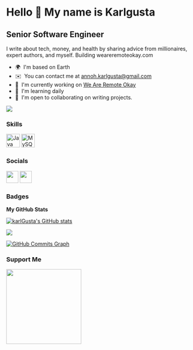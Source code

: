 Hello 👋 My name is Karlgusta
================================

Senior Software Engineer
-----------------

I write about tech, money, and health by sharing advice from millionaires, expert authors, and myself. Building 
weareremoteokay.com

* 🌍  I'm based on Earth
* ✉️  You can contact me at [annoh.karlgusta@gmail.com](mailto:annoh.karlgusta@gmail.com)
* 🚀  I'm currently working on <a href="https://weareremoteokay.com/">We Are Remote Okay</a>
* 🧠  I'm learning daily
* 🤝  I'm open to collaborating on writing projects.

<a href="https://www.twitter.com/annoh_karlgusta" target="_blank" rel="noreferrer"><img
src="https://img.shields.io/twitter/follow/annoh_karlgusta?logo=twitter&style=for-the-badge&color=0891b2&labelColor=1c1917"
/></a>

### Skills

<p align="left">
<a href="https://www.oracle.com/java/" target="_blank" rel="noreferrer"><img src="https://raw.githubusercontent.com/danielcranney/readme-generator/main/public/icons/skills/java-colored.svg" width="36" height="36" alt="Java" /></a>
<a href="https://www.mysql.com/" target="_blank" rel="noreferrer"><img src="https://raw.githubusercontent.com/danielcranney/readme-generator/main/public/icons/skills/mysql-colored.svg" width="36" height="36" alt="MySQL" /></a>
</p>


### Socials

<p align="left"><a href="https://www.github.com/karlGusta" target="_blank" rel="noreferrer"><img src="https://raw.githubusercontent.com/danielcranney/readme-generator/main/public/icons/socials/github.svg" width="32" height="32" /></a> <a href="https://www.twitter.com/annoh_karlgusta" target="_blank" rel="noreferrer"><img src="https://raw.githubusercontent.com/danielcranney/readme-generator/main/public/icons/socials/twitter.svg" width="32" height="32" /></a></p>

### Badges

<b>My GitHub Stats</b>

<a href="http://www.github.com/karlGusta"><img src="https://github-readme-stats.vercel.app/api?username=karlGusta&show_icons=true&hide=&count_private=true&title_color=0891b2&text_color=ffffff&icon_color=0891b2&bg_color=1c1917&hide_border=true&show_icons=true" alt="karlGusta's GitHub stats" /></a>

<a href="http://www.github.com/karlGusta"><img src="https://github-readme-streak-stats.herokuapp.com/?user=karlGusta&stroke=ffffff&background=1c1917&ring=0891b2&fire=0891b2&currStreakNum=ffffff&currStreakLabel=0891b2&sideNums=ffffff&sideLabels=ffffff&dates=ffffff&hide_border=true" /></a>

<a href="http://www.github.com/karlGusta"><img src="https://activity-graph.herokuapp.com/graph?username=karlGusta&bg_color=1c1917&color=ffffff&line=0891b2&point=ffffff&area_color=1c1917&area=true&hide_border=true&custom_title=GitHub%20Commits%20Graph" alt="GitHub Commits Graph" /></a>

### Support Me

<a href="https://www.buymeacoffee.com/annohkarlgusta"><img src="https://cdn.buymeacoffee.com/buttons/v2/default-yellow.png" width="200" /></a>
